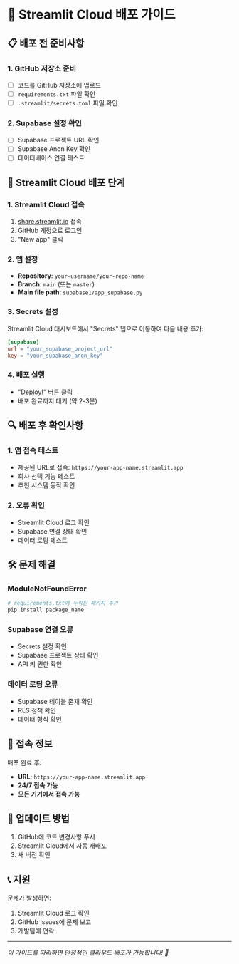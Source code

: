 # 🚀 Streamlit Cloud 배포 가이드

## 📋 배포 전 준비사항

### 1. GitHub 저장소 준비
- [ ] 코드를 GitHub 저장소에 업로드
- [ ] `requirements.txt` 파일 확인
- [ ] `.streamlit/secrets.toml` 파일 확인

### 2. Supabase 설정 확인
- [ ] Supabase 프로젝트 URL 확인
- [ ] Supabase Anon Key 확인
- [ ] 데이터베이스 연결 테스트

## 🔧 Streamlit Cloud 배포 단계

### 1. Streamlit Cloud 접속
1. [share.streamlit.io](https://share.streamlit.io) 접속
2. GitHub 계정으로 로그인
3. "New app" 클릭

### 2. 앱 설정
- **Repository**: `your-username/your-repo-name`
- **Branch**: `main` (또는 `master`)
- **Main file path**: `supabase1/app_supabase.py`

### 3. Secrets 설정
Streamlit Cloud 대시보드에서 "Secrets" 탭으로 이동하여 다음 내용 추가:

```toml
[supabase]
url = "your_supabase_project_url"
key = "your_supabase_anon_key"
```

### 4. 배포 실행
- "Deploy!" 버튼 클릭
- 배포 완료까지 대기 (약 2-3분)

## 🔍 배포 후 확인사항

### 1. 앱 접속 테스트
- 제공된 URL로 접속: `https://your-app-name.streamlit.app`
- 회사 선택 기능 테스트
- 추천 시스템 동작 확인

### 2. 오류 확인
- Streamlit Cloud 로그 확인
- Supabase 연결 상태 확인
- 데이터 로딩 테스트

## 🛠️ 문제 해결

### ModuleNotFoundError
```bash
# requirements.txt에 누락된 패키지 추가
pip install package_name
```

### Supabase 연결 오류
- Secrets 설정 확인
- Supabase 프로젝트 상태 확인
- API 키 권한 확인

### 데이터 로딩 오류
- Supabase 테이블 존재 확인
- RLS 정책 확인
- 데이터 형식 확인

## 📱 접속 정보

배포 완료 후:
- **URL**: `https://your-app-name.streamlit.app`
- **24/7 접속 가능**
- **모든 기기에서 접속 가능**

## 🔄 업데이트 방법

1. GitHub에 코드 변경사항 푸시
2. Streamlit Cloud에서 자동 재배포
3. 새 버전 확인

## 📞 지원

문제가 발생하면:
1. Streamlit Cloud 로그 확인
2. GitHub Issues에 문제 보고
3. 개발팀에 연락

---

*이 가이드를 따라하면 안정적인 클라우드 배포가 가능합니다! 🎉*

